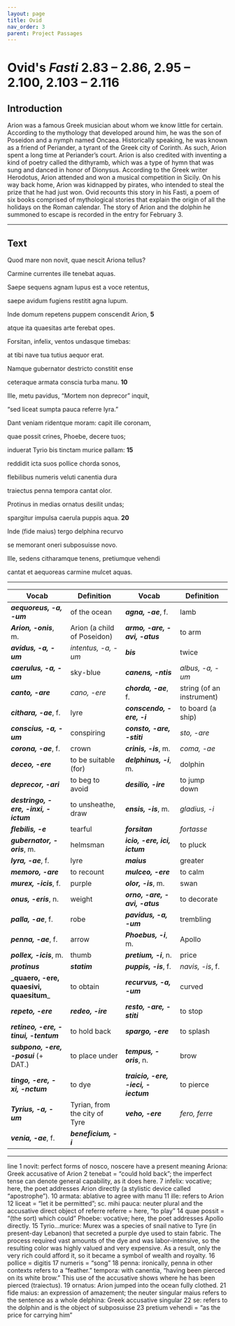```yaml
---
layout: page
title: Ovid
nav_order: 3
parent: Project Passages
---
```


# Ovid's *Fasti* 2.83 – 2.86, 2.95 – 2.100, 2.103 – 2.116

## Introduction

Arion was a famous Greek musician about whom we know little for certain. According to the mythology that developed around him, he was the son of Poseidon and a nymph named Oncaea. Historically speaking, he was known as a friend of Periander, a tyrant of the Greek city of Corinth. As such, Arion spent a long time at Periander’s court. Arion is also credited with inventing a kind of poetry called the dithyramb, which was a type of hymn that was sung and danced in honor of Dionysus. According to the Greek writer Herodotus, Arion attended and won a musical competition in Sicily. On his way back home, Arion was kidnapped by pirates, who intended to steal the prize that he had just won. Ovid recounts this story in his Fasti, a poem of six books 
comprised of mythological stories that explain the origin of all the holidays on the Roman calendar. The story of Arion and the dolphin he summoned to escape is recorded in the entry for February 3.

----------

## Text


Quod mare non novit, quae nescit Ariona tellus?

Carmine currentes ille tenebat aquas.

Saepe sequens agnam lupus est a voce retentus,

saepe avidum fugiens restitit agna lupum.

Inde domum repetens puppem conscendit Arion,			**5**

atque ita quaesitas arte ferebat opes.

Forsitan, infelix, ventos undasque timebas:

at tibi nave tua tutius aequor erat.

Namque gubernator destricto constitit ense

ceteraque armata conscia turba manu.				**10**

Ille, metu pavidus, “Mortem non deprecor” inquit,

“sed liceat sumpta pauca referre lyra.”

Dant veniam ridentque moram: capit ille coronam,

quae possit crines, Phoebe, decere tuos;

induerat Tyrio bis tinctam murice pallam:				**15**

reddidit icta suos pollice chorda sonos,

flebilibus numeris veluti canentia dura

traiectus penna tempora cantat olor.

Protinus in medias ornatus desilit undas;

spargitur impulsa caerula puppis aqua.				**20**

Inde (fide maius) tergo delphina recurvo

se memorant oneri subposuisse novo.

Ille, sedens citharamque tenens, pretiumque vehendi

cantat et aequoreas carmine mulcet aquas.


----------

| Vocab | Definition | Vocab | Definition |
| -------- | ------- | -------- | ------- |
| **_aequoreus, -a, -um_** | of the ocean | **_agna, -ae_**, f. | lamb |
| **_Arion, -onis_**, m. | Arion (a child of Poseidon) | **_armo, -are, -avi, -atus_** | to arm |
| **_avidus, -a, -um_** | _intentus, -a, -um_ | **_bis_** | twice |
| **_caerulus, -a, -um_** | sky-blue | **_canens, -ntis_** | _albus, -a, -um_ |
| **_canto, -are_** | _cano, -ere_ | **_chorda, -ae_**, f. | string (of an instrument) |
| **_cithara, -ae_**, f. | lyre | **_conscendo, -ere, -i_** | to board (a ship) |
| **_conscius, -a, -um_** | conspiring | **_consto, -are, -stiti_** | _sto, -are_ |
| **_corona, -ae_**, f. | crown | **_crinis, -is_**, m. | _coma, -ae_ |
| **_deceo, -ere_** | to be suitable (for) | **_delphinus, -i_**, m. | dolphin |
| **_deprecor, -ari_** | to beg to avoid | **_desilio, -ire_** | to jump down |
| **_destringo, -ere, -inxi, -ictum_** | to unsheathe, draw | **_ensis, -is_**, m. | _gladius, -i_ |
| **_flebilis, -e_** | tearful | **_forsitan_** | _fortasse_ |
| **_gubernator, -oris_**, m. | helmsman | **_icio, -ere, ici, ictum_** | to pluck |
| **_lyra, -ae_**, f. | lyre | **_maius_** | greater |
| **_memoro, -are_** | to recount | **_mulceo, -ere_** | to calm |
| **_murex, -icis_**, f. | purple | **_olor, -is_**, m. | swan |
| **_onus, -eris_**, n. | weight | **_orno, -are, -avi, -atus_** | to decorate |
| **_palla, -ae_**, f. | robe | **_pavidus, -a, -um_** | trembling |
| **_penna, -ae_**, f. | arrow | **_Phoebus, -i_**, m. | Apollo |
| **_pollex, -icis_**, m. | thumb | **_pretium, -i_**, n. | price |
| **_protinus_** | **_statim_** | **_puppis, -is_**, f. | _navis, -is_, f. |
| **_quaero, -ere, quaesivi, quaesitum**_ | to obtain | **_recurvus, -a, -um_** | curved |
| **_repeto, -ere_** | **_redeo, -ire_** | **_resto, -are, -stiti_** | to stop |
| **_retineo, -ere, -tinui, -tentum_** | to hold back | **_spargo, -ere_** | to splash |
| **_subpono, -ere, -posui_** (+ DAT.) | to place under | **_tempus, -oris_**, n. | brow |
| **_tingo, -ere, -xi, -nctum_** | to dye | **_traicio, -ere, -ieci, -iectum_** | to pierce |
| **_Tyrius, -a, -um_** | Tyrian, from the city of Tyre | **_veho, -ere_** | _fero, ferre_ |
| **_venia, -ae_**, f. | **_beneficium, -i_**  |    |    |





----------


line 1 	novit: perfect forms of nosco, noscere have a present meaning Ariona: Greek accusative of Arion
        2 	tenebat = “could hold back”; the imperfect tense can denote general capability, as it does here.
        7 	infelix: vocative; here, the poet addresses Arion directly (a stylistic device called “apostrophe”).
      10 	armata: ablative to agree with manu
      11 	ille: refers to Arion
      12 	liceat = “let it be permitted”; sc. mihi
 	pauca: neuter plural and the accusative direct object of referre
 	referre = here, “to play”
      14 	quae possit = “(the sort) which could”
 	Phoebe: vocative; here, the poet addresses Apollo directly.
      15 	Tyrio...murice: Murex was a species of snail native to Tyre (in present-day Lebanon) that secreted a purple dye used to stain fabric. The process required vast amounts of the dye and was labor-intensive, so the resulting color was highly valued and very expensive. As a result, only the very rich could afford it, so it became a symbol of wealth and royalty.
      16 	pollice = digitis
      17 	numeris = “song”
      18 	penna: ironically, penna in other contexts refers to a “feather.”
 	tempora: with canentia, “having been pierced on its white brow.” This use of the accusative shows where he has been pierced (traiectus).
      19 	ornatus: Arion jumped into the ocean fully clothed.
      21 	fide maius: an expression of amazement; the neuter singular maius refers to the sentence as a whole
 	delphina: Greek accusative singular
      22 	se: refers to the dolphin and is the object of subposuisse
      23 	pretium vehendi = “as the price for carrying him”
